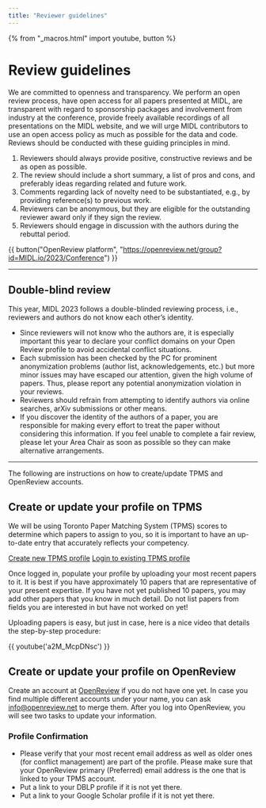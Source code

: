 ```yaml
---
title: "Reviewer guidelines"
---
```


{% from "_macros.html" import youtube, button %}

# Review guidelines

We are committed to openness and transparency. We perform an open review process, have open access for all papers presented at MIDL, are transparent with regard to sponsorship packages and involvement from industry at the conference, provide freely available recordings of all presentations on the MIDL website, and we will urge MIDL contributors to use an open access policy as much as possible for the data and code. Reviews should be conducted with these guiding principles in mind.

1. Reviewers should always provide positive, constructive reviews and be as open as possible.
1. The review should include a short summary, a list of pros and cons, and preferably ideas regarding related and future work.
1. Comments regarding lack of novelty need to be substantiated, e.g., by providing reference(s) to previous work.
1. Reviewers can be anonymous, but they are eligible for the outstanding reviewer award only if they sign the review.
1. Reviewers should engage in discussion with the authors during the rebuttal period.

{{ button("OpenReview platform", "https://openreview.net/group?id=MIDL.io/2023/Conference") }}

---

## Double-blind review
This year, MIDL 2023 follows a double-blinded reviewing process, i.e., reviewers and authors do not know each other’s identity.

* Since reviewers will not know who the authors are, it is especially important this year to declare your conflict domains on your Open Review profile to avoid accidental conflict situations.
* Each submission has been checked by the PC for prominent anonymization problems (author list, acknowledgements, etc.) but more minor issues may have escaped our attention, given the high volume of papers. Thus, please report any potential anonymization violation in your reviews.
* Reviewers should refrain from attempting to identify authors via online searches, arXiv submissions or other means.
* If you discover the identity of the authors of a paper, you are responsible for making every effort to treat the paper without considering this information. If you feel unable to complete a fair review, please let your Area Chair as soon as possible so they can make alternative arrangements.

---

The following are instructions on how to create/update TPMS and OpenReview accounts.

## Create or update your profile on TPMS

We will be using Toronto Paper Matching System (TPMS) scores to determine which papers to assign to you, so it is important to have an up-to-date entry that accurately reflects your competency.

<p class="button">
    <a href="http://torontopapermatching.org/webapp/profileBrowser/register/">Create new TPMS profile</a>
    <a href="http://torontopapermatching.org/webapp/profileBrowser/login/">Login to existing TPMS profile</a>
</p>

Once logged in, populate your profile by uploading your most recent papers to it. It is best if you have approximately 10 papers that are representative of your present expertise. If you have not yet published 10 papers, you may add other papers that you know in much detail. Do not list papers from fields you are interested in but have not worked on yet!

Uploading papers is easy, but just in case, here is a nice video that details the step-by-step procedure:

{{ youtube('a2M_McpDNsc') }}

## Create or update your profile on OpenReview

Create an account at [OpenReview](https://openreview.net/) if you do not have one yet. In case you find multiple different accounts under your name, you can ask [info@openreview.net](mailto:info@openreview.net) to merge them. After you log into OpenReview, you will see two tasks to update your information.

### Profile Confirmation

* Please verify that your most recent email address as well as older ones (for conflict management) are part of the profile. Please make sure that your OpenReview primary (Preferred) email address is the one that is linked to your TPMS account.
* Put a link to your DBLP profile if it is not yet there.
* Put a link to your Google Scholar profile if it is not yet there.
